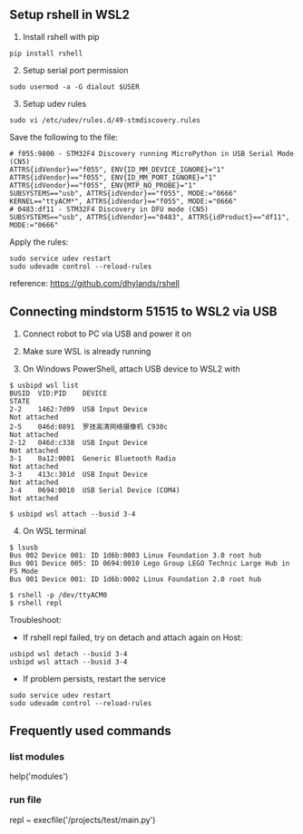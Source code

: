 ## Setup rshell in WSL2

1. Install rshell with pip
```shell
pip install rshell
```

2. Setup serial port permission
```shell
sudo usermod -a -G dialout $USER
```

3. Setup udev rules
```shell
sudo vi /etc/udev/rules.d/49-stmdiscovery.rules
```
Save the following to the file:
```shell
# f055:9800 - STM32F4 Discovery running MicroPython in USB Serial Mode (CN5)
ATTRS{idVendor}=="f055", ENV{ID_MM_DEVICE_IGNORE}="1"
ATTRS{idVendor}=="f055", ENV{ID_MM_PORT_IGNORE}="1"
ATTRS{idVendor}=="f055", ENV{MTP_NO_PROBE}="1"
SUBSYSTEMS=="usb", ATTRS{idVendor}=="f055", MODE:="0666"
KERNEL=="ttyACM*", ATTRS{idVendor}=="f055", MODE:="0666"
# 0483:df11 - STM32F4 Discovery in DFU mode (CN5)
SUBSYSTEMS=="usb", ATTRS{idVendor}=="0483", ATTRS{idProduct}=="df11", MODE:="0666"
```

Apply the rules:
```shell
sudo service udev restart
sudo udevadm control --reload-rules
```

reference:
https://github.com/dhylands/rshell


## Connecting mindstorm 51515 to WSL2 via USB

1. Connect robot to PC via USB and power it on

2. Make sure WSL is already running

3. On Windows PowerShell, attach USB device to WSL2 with
```shell
$ usbipd wsl list
BUSID  VID:PID    DEVICE                                                        STATE
2-2    1462:7d09  USB Input Device                                              Not attached
2-5    046d:0891  罗技高清网络摄像机 C930c                                      Not attached
2-12   046d:c338  USB Input Device                                              Not attached
3-1    0a12:0001  Generic Bluetooth Radio                                       Not attached
3-3    413c:301d  USB Input Device                                              Not attached
3-4    0694:0010  USB Serial Device (COM4)                                      Not attached

$ usbipd wsl attach --busid 3-4
```

4. On WSL terminal
```shell
$ lsusb
Bus 002 Device 001: ID 1d6b:0003 Linux Foundation 3.0 root hub
Bus 001 Device 005: ID 0694:0010 Lego Group LEGO Technic Large Hub in FS Mode
Bus 001 Device 001: ID 1d6b:0002 Linux Foundation 2.0 root hub

$ rshell -p /dev/ttyACM0
$ rshell repl
```

Troubleshoot:
- If rshell repl failed, try on detach and attach again on Host:
```shell
usbipd wsl detach --busid 3-4
usbipd wsl attach --busid 3-4
```
- If problem persists, restart the service
```shell
sudo service udev restart
sudo udevadm control --reload-rules
```

## Frequently used commands

### list modules
help('modules')

### run file
repl ~ execfile('/projects/test/main.py')

